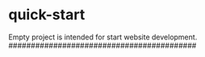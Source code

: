 # quick-start
Empty project is intended for start website development.
##########################################
 
